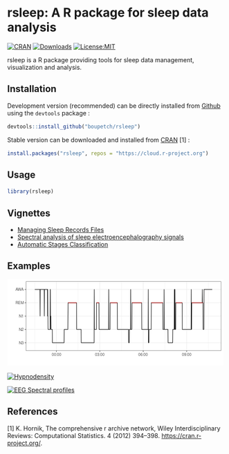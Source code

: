 rsleep: A R package for sleep data analysis
================

<!-- README.md is generated from README.Rmd. Please edit that file -->

[![CRAN](http://www.r-pkg.org/badges/version/rsleep)](https://cran.r-project.org/package=rsleep)
[![Downloads](https://cranlogs.r-pkg.org/badges/grand-total/rsleep)](https://cran.r-project.org/package=rsleep)
[![License:MIT](https://img.shields.io/badge/License-MIT-blue.svg)](https://opensource.org/licenses/MIT)

rsleep is a R package providing tools for sleep data management,
visualization and analysis.

## Installation

Development version (recommended) can be directly installed from
[Github](https://github.com/) using the `devtools` package :

``` r
devtools::install_github("boupetch/rsleep")
```

Stable version can be downloaded and installed from
[CRAN](https://cran.r-project.org/) \[1\] :

``` r
install.packages("rsleep", repos = "https://cloud.r-project.org")
```

## Usage

``` r
library(rsleep)
```

## Vignettes

-   [Managing Sleep Records
    Files](http://htmlpreview.github.io/?https://raw.githubusercontent.com/boupetch/rsleep/master/doc/Managing_Sleep_Records_Files.html)
-   [Spectral analysis of sleep electroencephalography
    signals](http://htmlpreview.github.io/?https://raw.githubusercontent.com/boupetch/rsleep/master/doc/Spectral_analysis_sleep_electroencephalography.html)
-   [Automatic Stages
    Classification](http://htmlpreview.github.io/?https://raw.githubusercontent.com/boupetch/rsleep/master/doc/Automatic_Stage_Classification.html)

## Examples

[![Hypnogram](man/figures/README-example_hypnogram-1.png)](http://htmlpreview.github.io/?https://raw.githubusercontent.com/boupetch/rsleep/master/doc/Managing_Sleep_Records_Files.html)

[![Hypnodensity](man/figures/README-example_hypnodensity-1.png)](http://htmlpreview.github.io/?https://raw.githubusercontent.com/boupetch/rsleep/master/doc/Automatic_Stage_Classification.html)

[![EEG Spectral
profiles](man/figures/README-example_spectral-profiles-1.png)](http://htmlpreview.github.io/?https://raw.githubusercontent.com/boupetch/rsleep/master/doc/Spectral_analysis_sleep_electroencephalography.html)

## References

<div id="refs" class="references csl-bib-body">

<div id="ref-hornik2012comprehensive" class="csl-entry">

<span class="csl-left-margin">\[1\] </span><span
class="csl-right-inline">K. Hornik, The comprehensive r archive network,
Wiley Interdisciplinary Reviews: Computational Statistics. 4 (2012)
394–398. <https://cran.r-project.org/>.</span>

</div>

</div>
